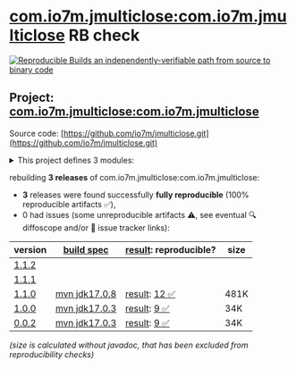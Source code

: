 [com.io7m.jmulticlose:com.io7m.jmulticlose](https://central.sonatype.com/artifact/com.io7m.jmulticlose/com.io7m.jmulticlose/versions) RB check
=======

[![Reproducible Builds](https://reproducible-builds.org/images/logos/rb.svg) an independently-verifiable path from source to binary code](https://reproducible-builds.org/)

## Project: [com.io7m.jmulticlose:com.io7m.jmulticlose](https://central.sonatype.com/artifact/com.io7m.jmulticlose/com.io7m.jmulticlose/versions)

Source code: [https://github.com/io7m/jmulticlose.git](https://github.com/io7m/jmulticlose.git)

<details><summary>This project defines 3 modules:</summary>

* [com.io7m.jmulticlose:com.io7m.jmulticlose](https://central.sonatype.com/artifact/com.io7m.jmulticlose/com.io7m.jmulticlose/1.1.0)
* [com.io7m.jmulticlose:com.io7m.jmulticlose.core](https://central.sonatype.com/artifact/com.io7m.jmulticlose/com.io7m.jmulticlose.core/1.1.0)
* [com.io7m.jmulticlose:com.io7m.jmulticlose.tests](https://central.sonatype.com/artifact/com.io7m.jmulticlose/com.io7m.jmulticlose.tests/1.1.0)
</details>

rebuilding **3 releases** of com.io7m.jmulticlose:com.io7m.jmulticlose:
- **3** releases were found successfully **fully reproducible** (100% reproducible artifacts :white_check_mark:),
- 0 had issues (some unreproducible artifacts :warning:, see eventual :mag: diffoscope and/or :memo: issue tracker links):

| version | [build spec](/BUILDSPEC.md) | [result](https://reproducible-builds.org/docs/jvm/): reproducible? | size |
| -- | --------- | ------ | -- |
| [1.1.2](https://central.sonatype.com/artifact/com.io7m.jmulticlose/com.io7m.jmulticlose/1.1.2/pom) | | | |
| [1.1.1](https://central.sonatype.com/artifact/com.io7m.jmulticlose/com.io7m.jmulticlose/1.1.1/pom) | | | |
| [1.1.0](https://central.sonatype.com/artifact/com.io7m.jmulticlose/com.io7m.jmulticlose/1.1.0/pom) | [mvn jdk17.0.8](com.io7m.jmulticlose-1.1.0.buildspec) | [result](com.io7m.jmulticlose-1.1.0.buildinfo): [12 :white_check_mark: ](com.io7m.jmulticlose-1.1.0.buildcompare) | 481K |
| [1.0.0](https://central.sonatype.com/artifact/com.io7m.jmulticlose/com.io7m.jmulticlose/1.0.0/pom) | [mvn jdk17.0.3](com.io7m.jmulticlose-1.0.0.buildspec) | [result](com.io7m.jmulticlose-1.0.0.buildinfo): [9 :white_check_mark: ](com.io7m.jmulticlose-1.0.0.buildcompare) | 34K |
| [0.0.2](https://central.sonatype.com/artifact/com.io7m.jmulticlose/com.io7m.jmulticlose/0.0.2/pom) | [mvn jdk17.0.3](com.io7m.jmulticlose-0.0.2.buildspec) | [result](com.io7m.jmulticlose-0.0.2.buildinfo): [9 :white_check_mark: ](com.io7m.jmulticlose-0.0.2.buildcompare) | 34K |

<i>(size is calculated without javadoc, that has been excluded from reproducibility checks)</i>

